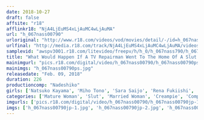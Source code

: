 ```yaml
---
date: 2018-10-27
draft: false
affsite: "r18"
afflinkr18: "NjA4LjEuMS4xLjAuMC4wLjAuMA"
url: "h_067nass00790"
urloriginal: "http://www.r18.com/videos/vod/movies/detail/-/id=h_067nass00790"
urlfinal: "http://media.r18.com/track/NjA4LjEuMS4xLjAuMC4wLjAuMA/videos/vod/movies/detail/-/id=h_067nass00790"
samplevid: "awspv3001.r18.com/litevideo/freepv/h/h_0/h_067nass790/h_067nass790_dmb_w.mp4"
title: "What Would Happen If A TV Repairman Went To The Home Of A Slut Housewife Who Welcomed Him At The Door Buck Naked... 2"
mainimgurl: "pics.r18.com/digital/video/h_067nass00790/h_067nass00790ps.jpg"
mainimgs: "h_067nass00790ps.jpg"
releasedate: "Feb. 09, 2018"
duration: 226
productioncomp: "Nadeshiko"
girls: ['Natsuko Kayama', 'Miho Tono', 'Sara Saijo', 'Rena Fukiishi', 'Iori Tomino', 'Yuri Nikaido']
categories: ['Mature Woman', 'Slut', 'Married Woman', 'Creampie', 'Compilation', 'Hi-Def']
imgurls: ['pics.r18.com/digital/video/h_067nass00790/h_067nass00790jp-1.jpg', 'pics.r18.com/digital/video/h_067nass00790/h_067nass00790jp-2.jpg', 'pics.r18.com/digital/video/h_067nass00790/h_067nass00790jp-3.jpg', 'pics.r18.com/digital/video/h_067nass00790/h_067nass00790jp-4.jpg', 'pics.r18.com/digital/video/h_067nass00790/h_067nass00790jp-5.jpg', 'pics.r18.com/digital/video/h_067nass00790/h_067nass00790jp-6.jpg', 'pics.r18.com/digital/video/h_067nass00790/h_067nass00790jp-7.jpg', 'pics.r18.com/digital/video/h_067nass00790/h_067nass00790jp-8.jpg', 'pics.r18.com/digital/video/h_067nass00790/h_067nass00790jp-9.jpg', 'pics.r18.com/digital/video/h_067nass00790/h_067nass00790jp-10.jpg', 'pics.r18.com/digital/video/h_067nass00790/h_067nass00790jp-11.jpg', 'pics.r18.com/digital/video/h_067nass00790/h_067nass00790jp-12.jpg', 'pics.r18.com/digital/video/h_067nass00790/h_067nass00790jp-13.jpg', 'pics.r18.com/digital/video/h_067nass00790/h_067nass00790jp-14.jpg', 'pics.r18.com/digital/video/h_067nass00790/h_067nass00790jp-15.jpg', 'pics.r18.com/digital/video/h_067nass00790/h_067nass00790jp-16.jpg', 'pics.r18.com/digital/video/h_067nass00790/h_067nass00790jp-17.jpg', 'pics.r18.com/digital/video/h_067nass00790/h_067nass00790jp-18.jpg', 'pics.r18.com/digital/video/h_067nass00790/h_067nass00790jp-19.jpg', 'pics.r18.com/digital/video/h_067nass00790/h_067nass00790jp-20.jpg']
imgs: ['h_067nass00790jp-1.jpg', 'h_067nass00790jp-2.jpg', 'h_067nass00790jp-3.jpg', 'h_067nass00790jp-4.jpg', 'h_067nass00790jp-5.jpg', 'h_067nass00790jp-6.jpg', 'h_067nass00790jp-7.jpg', 'h_067nass00790jp-8.jpg', 'h_067nass00790jp-9.jpg', 'h_067nass00790jp-10.jpg', 'h_067nass00790jp-11.jpg', 'h_067nass00790jp-12.jpg', 'h_067nass00790jp-13.jpg', 'h_067nass00790jp-14.jpg', 'h_067nass00790jp-15.jpg', 'h_067nass00790jp-16.jpg', 'h_067nass00790jp-17.jpg', 'h_067nass00790jp-18.jpg', 'h_067nass00790jp-19.jpg', 'h_067nass00790jp-20.jpg']
---
```

